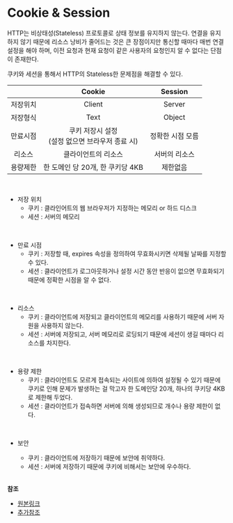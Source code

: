 # Cookie & Session

HTTP는 비상태성(Stateless) 프로토콜로 상태 정보를 유지하지 않는다. 연결을 유지하지 않기 때문에 리소스 낭비가 줄어드는 것은 큰 장점이지만 통신할 때마다 매번 연결 설정을 해야 하며, 이전 요청과 현재 요청이 같은 사용자의 요청인지 알 수 없다는 단점이 존재한다.

쿠키와 세션을 통해서 HTTP의 Stateless한 문제점을 해결할 수 있다.

|  | Cookie | Session |
|:----------:|:----------:|:----------:|
| 저장위치 | Client | Server |
| 저장형식 | Text | Object |
| 만료시점 | 쿠키 저장시 설정<br/>(설정 없으면 브라우저 종료 시) | 정확한 시점 모름 |
| 리소스 | 클라이언트의 리소스 | 서버의 리소스 |
| 용량제한 | 한 도메인 당 20개, 한 쿠키당 4KB | 제한없음 |

<br/>

* 저장 위치
  * 쿠키 : 클라인어트의 웹 브라우저가 지정하는 메모리 or 하드 디스크
  * 세션 : 서버의 메모리

<br/>

* 만료 시점
  * 쿠키 : 저장할 때, expires 속성을 정의하여 무효화시키면 삭제될 날짜를 지정할 수 있다.
  * 세션 : 클라이언트가 로그아웃하거나 설정 시간 동안 반응이 없으면 무효화되기 때문에 정확한 시점을 알 수 없다.

<br/>

* 리소스
  * 쿠키 : 클라이언트에 저장되고 클라이언트의 메모리를 사용하기 때문에 서버 자원을 사용하지 않는다.
  * 세션 : 서버에 저장되고, 서버 메모리로 로딩되기 때문에 세션이 생길 때마다 리소스를 차지한다.

<br/>

* 용량 제한
  * 쿠키 : 클라이언트도 모르게 접속되는 사이트에 의하여 설정될 수 있기 때문에 쿠키로 인해 문제가 발생하는 걸 막고자 한 도메인당 20개, 하나의 쿠키당 4KB로 제한해 두었다.
  * 세션 : 클라이언트가 접속하면 서버에 의해 생성되므로 개수나 용량 제한이 없다.

<br/>

* 보안
  * 쿠키 : 클라이언트에 저장하기 때문에 보안에 취약하다.
  * 세션 : 서버에 저장하기 때문에 쿠키에 비해서는 보안에 우수하다.

  <br/>

**참조**
* [원본링크](https://github.com/WooVictory/Ready-For-Tech-Interview/blob/master/Network/Cookie_Session.md)
* [추가참조](https://nesoy.github.io/articles/2017-03/Session-Cookie)